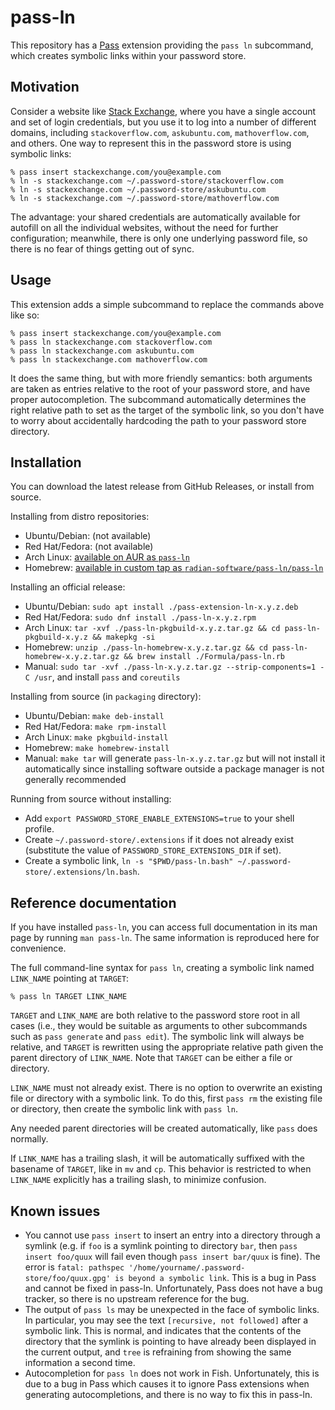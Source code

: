 # pass-ln

This repository has a [Pass](https://www.passwordstore.org/) extension
providing the `pass ln` subcommand, which creates symbolic links
within your password store.

## Motivation

Consider a website like [Stack Exchange](https://stackexchange.com/),
where you have a single account and set of login credentials, but you
use it to log into a number of different domains, including
`stackoverflow.com`, `askubuntu.com`, `mathoverflow.com`, and others.
One way to represent this in the password store is using symbolic
links:

```
% pass insert stackexchange.com/you@example.com
% ln -s stackexchange.com ~/.password-store/stackoverflow.com
% ln -s stackexchange.com ~/.password-store/askubuntu.com
% ln -s stackexchange.com ~/.password-store/mathoverflow.com
```

The advantage: your shared credentials are automatically available for
autofill on all the individual websites, without the need for further
configuration; meanwhile, there is only one underlying password file,
so there is no fear of things getting out of sync.

## Usage

This extension adds a simple subcommand to replace the commands above
like so:

```
% pass insert stackexchange.com/you@example.com
% pass ln stackexchange.com stackoverflow.com
% pass ln stackexchange.com askubuntu.com
% pass ln stackexchange.com mathoverflow.com
```

It does the same thing, but with more friendly semantics: both
arguments are taken as entries relative to the root of your password
store, and have proper autocompletion. The subcommand automatically
determines the right relative path to set as the target of the
symbolic link, so you don't have to worry about accidentally
hardcoding the path to your password store directory.

## Installation

You can download the latest release from GitHub Releases, or install
from source.

Installing from distro repositories:

* Ubuntu/Debian: (not available)
* Red Hat/Fedora: (not available)
* Arch Linux: [available on AUR as
  `pass-ln`](https://aur.archlinux.org/packages/pass-ln)
* Homebrew: [available in custom tap as
  `radian-software/pass-ln/pass-ln`](https://github.com/radian-software/homebrew-pass-ln)

Installing an official release:

* Ubuntu/Debian: `sudo apt install ./pass-extension-ln-x.y.z.deb`
* Red Hat/Fedora: `sudo dnf install ./pass-ln-x.y.z.rpm`
* Arch Linux: `tar -xvf ./pass-ln-pkgbuild-x.y.z.tar.gz && cd
  pass-ln-pkgbuild-x.y.z && makepkg -si`
* Homebrew: `unzip ./pass-ln-homebrew-x.y.z.tar.gz && cd
  pass-ln-homebrew-x.y.z.tar.gz && brew install ./Formula/pass-ln.rb`
* Manual: `sudo tar -xvf ./pass-ln-x.y.z.tar.gz --strip-components=1
  -C /usr`, and install `pass` and `coreutils`

Installing from source (in `packaging` directory):

* Ubuntu/Debian: `make deb-install`
* Red Hat/Fedora: `make rpm-install`
* Arch Linux: `make pkgbuild-install`
* Homebrew: `make homebrew-install`
* Manual: `make tar` will generate `pass-ln-x.y.z.tar.gz` but will not
  install it automatically since installing software outside a package
  manager is not generally recommended

Running from source without installing:

* Add `export PASSWORD_STORE_ENABLE_EXTENSIONS=true` to your shell
  profile.
* Create `~/.password-store/.extensions` if it does not already exist
  (substitute the value of `PASSWORD_STORE_EXTENSIONS_DIR` if set).
* Create a symbolic link, `ln -s "$PWD/pass-ln.bash"
  ~/.password-store/.extensions/ln.bash`.

## Reference documentation

If you have installed `pass-ln`, you can access full documentation in
its man page by running `man pass-ln`. The same information is
reproduced here for convenience.

The full command-line syntax for `pass ln`, creating a symbolic link
named `LINK_NAME` pointing at `TARGET`:

```
% pass ln TARGET LINK_NAME
```

`TARGET` and `LINK_NAME` are both relative to the password store root
in all cases (i.e., they would be suitable as arguments to other
subcommands such as `pass generate` and `pass edit`). The symbolic
link will always be relative, and `TARGET` is rewritten using the
appropriate relative path given the parent directory of `LINK_NAME`.
Note that `TARGET` can be either a file or directory.

`LINK_NAME` must not already exist. There is no option to overwrite an
existing file or directory with a symbolic link. To do this, first
`pass rm` the existing file or directory, then create the symbolic
link with `pass ln`.

Any needed parent directories will be created automatically, like
`pass` does normally.

If `LINK_NAME` has a trailing slash, it will be automatically suffixed
with the basename of `TARGET`, like in `mv` and `cp`. This behavior is
restricted to when `LINK_NAME` explicitly has a trailing slash, to
minimize confusion.

## Known issues

* You cannot use `pass insert` to insert an entry into a directory
  through a symlink (e.g. if `foo` is a symlink pointing to directory
  `bar`, then `pass insert foo/quux` will fail even though `pass
  insert bar/quux` is fine). The error is `fatal: pathspec
  '/home/yourname/.password-store/foo/quux.gpg' is beyond a symbolic
  link`. This is a bug in Pass and cannot be fixed in pass-ln.
  Unfortunately, Pass does not have a bug tracker, so there is no
  upstream reference for the bug.
* The output of `pass ls` may be unexpected in the face of symbolic
  links. In particular, you may see the text `[recursive, not
  followed]` after a symbolic link. This is normal, and indicates that
  the contents of the directory that the symlink is pointing to have
  already been displayed in the current output, and `tree` is
  refraining from showing the same information a second time.
* Autocompletion for `pass ln` does not work in Fish. Unfortunately,
  this is due to a bug in Pass which causes it to ignore Pass
  extensions when generating autocompletions, and there is no way to
  fix this in pass-ln.
